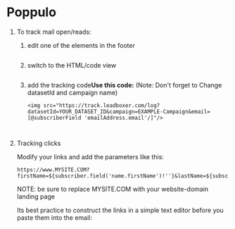 # Poppulo

1. To track mail open/reads:
   1.  edit one of the elements in the footer

       <figure><img src="https://d33v4339jhl8k0.cloudfront.net/docs/assets/565e1cb7c697915b26a5c214/images/5c5d55b72c7d3a66e32e2e58/file-fIKLw7pVzD.png" alt=""><figcaption></figcaption></figure>
   2.  switch to the HTML/code view&#x20;

       <figure><img src="https://d33v4339jhl8k0.cloudfront.net/docs/assets/565e1cb7c697915b26a5c214/images/5c5d56012c7d3a66e32e2e5b/file-YbPKFfYAVs.png" alt=""><figcaption></figcaption></figure>
   3.  add the tracking code**Use this code:** (Note: Don't forget to Change datasetId and campaign name)

       ```
       <img src="https://track.leadboxer.com/log?datasetId=YOUR_DATASET_ID&campaign=EXAMPLE-Campaign&email=[@subscriberField 'emailAddress.email'/]"/>
       	
       ```

       <figure><img src="https://d33v4339jhl8k0.cloudfront.net/docs/assets/565e1cb7c697915b26a5c214/images/5c5d562c2c7d3a66e32e2e60/file-XdnVMD63e5.png" alt=""><figcaption></figcaption></figure>
2.  Tracking clicks&#x20;

    Modify your links and add the parameters like this:

    ```
    https://www.MYSITE.COM?firstName=${subscriber.field('name.firstName')!''}&lastName=${subscriber.field('name.surname')!''}&email=${subscriber.field('emailAddress.email')!''}&companyName=${subscriber.field('company')!''}
    ```

    NOTE: be sure to replace MYSITE.COM with your website-domain landing page

    Its best practice to construct the links in a simple text editor before you paste them into the email:&#x20;

    <figure><img src="https://d33v4339jhl8k0.cloudfront.net/docs/assets/565e1cb7c697915b26a5c214/images/5c5d57b82c7d3a66e32e2e72/file-jEcraiKKHo.png" alt=""><figcaption></figcaption></figure>
